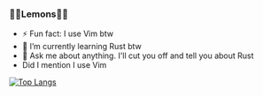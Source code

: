 ### 🍋🍋Lemons🍋🍋

- ⚡ Fun fact: I use Vim btw
- 🌱 I’m currently learning Rust btw
- 💬 Ask me about anything. I'll cut you off and tell you about Rust
- Did I mention I use Vim

[![Top Langs](https://github-readme-stats.vercel.app/api/top-langs/?username=joeldotdias&layout=compact)](https://github.com/joeldotdias/github-readme-stats&layout=compact)
